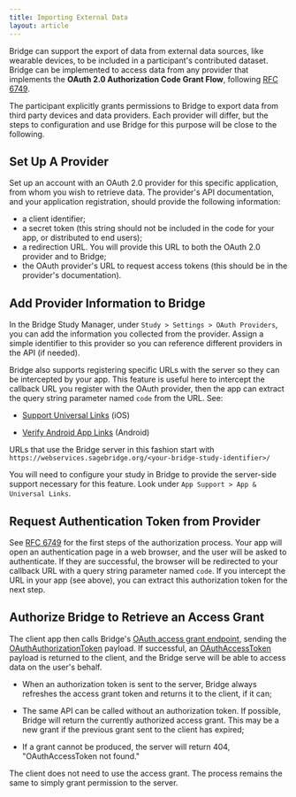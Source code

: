 ```yaml
---
title: Importing External Data
layout: article
---
```


Bridge can support the export of data from external data sources, like wearable devices, to be included in a participant's contributed dataset. Bridge can be implemented to access data from any provider that implements the **OAuth 2.0 Authorization Code Grant Flow**, following [RFC 6749](https://tools.ietf.org/html/rfc6749#section-4.1).

The participant explicitly grants permissions to Bridge to export data from third party devices and data providers. Each provider will differ, but the steps to configuration and use Bridge for this purpose will be close to the following.

## Set Up A Provider

Set up an account with an OAuth 2.0 provider for this specific application, from whom you wish to retrieve data. The provider's API documentation, and your application registration, should provide the following information:

* a client identifier;
* a secret token (this string should not be included in the code for your app, or distributed to end users);
* a redirection URL. You will provide this URL to both the OAuth 2.0 provider and to Bridge;
* the OAuth provider's URL to request access tokens (this should be in the provider's documentation).

## Add Provider Information to Bridge

In the Bridge Study Manager, under `Study > Settings > OAuth Providers`, you can add the information you collected from the provider. Assign a simple identifier to this provider so you can reference different providers in the API (if needed).

Bridge also supports registering specific URLs with the server so they can be intercepted by your app. This feature is useful here to intercept the callback URL you register with the OAuth provider, then the app can extract the query string parameter named `code` from the URL. See:

* [Support Universal Links](https://developer.apple.com/library/content/documentation/General/Conceptual/AppSearch/UniversalLinks.html) (iOS)

* [Verify Android App Links](https://developer.android.com/training/app-links/verify-site-associations.html) (Android)

URLs that use the Bridge server in this fashion start with `https://webservices.sagebridge.org/<your-bridge-study-identifier>/`

You will need to configure your study in Bridge to provide the server-side support necessary for this feature. Look under `App Support > App & Universal Links`.

## Request Authentication Token from Provider

See [RFC 6749](https://tools.ietf.org/html/rfc6749#section-4.1) for the first steps of the authorization process. Your app will open an authentication page in a web browser, and the user will be asked to authenticate. If they are successful, the browser will be redirected to your callback URL with a query string parameter named `code`. If you intercept the URL in your app (see above), you can extract this authorization token for the next step.

## Authorize Bridge to Retrieve an Access Grant

The client app then calls Bridge's [OAuth access grant endpoint](/swagger-ui/index.html#/_For%20Consented%20Users/requestOAuthAccessToken), sending the [OAuthAuthorizationToken](/#OAuthAuthorizationToken) payload. If successful, an [OAuthAccessToken](/#OAuthAccessToken) payload is returned to the client, and the Bridge serve will be able to access data on the user's behalf.

* When an authorization token is sent to the server, Bridge always refreshes the access grant token and returns it to the client, if it can;

* The same API can be called without an authorization token. If possible, Bridge will return the currently authorized access grant. This may be a new grant if the previous grant sent to the client has expired;

* If a grant cannot be produced, the server will return 404, "OAuthAccessToken not found."

The client does not need to use the access grant. The process remains the same to simply grant permission to the server.